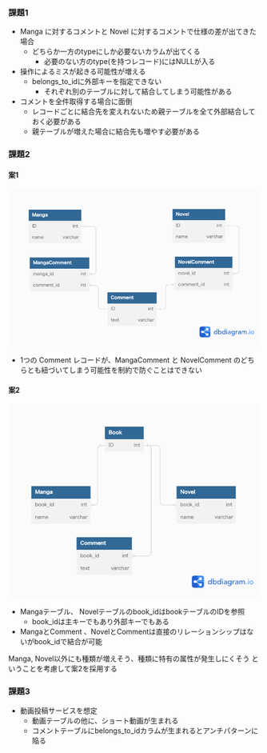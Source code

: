 ### 課題1
- Manga に対するコメントと Novel に対するコメントで仕様の差が出てきた場合
  - どちらか一方のtypeにしか必要ないカラムが出てくる
    - 必要のない方のtype(を持つレコード)にはNULLが入る
- 操作によるミスが起きる可能性が増える
  - belongs_to_idに外部キーを指定できない
    - それぞれ別のテーブルに対して結合してしまう可能性がある
- コメントを全件取得する場合に面倒
  - レコードごとに結合先を変えれないため親テーブルを全て外部結合しておく必要がある
  - 親テーブルが増えた場合に結合先も増やす必要がある

### 課題2
#### 案1
![](./work/anti-pattern3-1.png)
- 1つの Comment レコードが、MangaComment と NovelComment のどちらとも紐づいてしまう可能性を制約で防ぐことはできない

#### 案2
![](./work/anti-pattern3-2.png)
- Mangaテーブル、 Novelテーブルのbook_idはbookテーブルのIDを参照
  - book_idは主キーでもあり外部キーでもある
- MangaとComment 、NovelとCommentは直接のリレーションシップはないがbook_idで結合が可能

Manga, Novel以外にも種類が増えそう、種類に特有の属性が発生しにくそう
ということを考慮して案2を採用する

### 課題3
- 動画投稿サービスを想定
  - 動画テーブルの他に、ショート動画が生まれる
  - コメントテーブルにbelongs_to_idカラムが生まれるとアンチパターンに陥る

